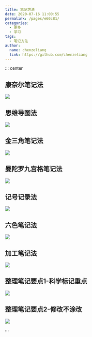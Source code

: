 ```yaml
---
title: 笔记方法
date: 2020-07-16 11:00:55
permalink: /pages/e60c81/
categories: 
  - 更多
  - 学习
tags: 
  - 笔记方法
author: 
  name: chenzeliang
  link: https://github.com/chenzeliang
---
```


::: center

## 康奈尔笔记法
![](https://cdn.jsdelivr.net/gh/chenzeliang/image_store/blog/20200716105752.jpg)

## 思维导图法
![](https://cdn.jsdelivr.net/gh/chenzeliang/image_store/blog/20200716105747.jpg)

## 金三角笔记法
![](https://cdn.jsdelivr.net/gh/chenzeliang/image_store/blog/20200716105753.jpg)

## 曼陀罗九宫格笔记法
![](https://cdn.jsdelivr.net/gh/chenzeliang/image_store/blog/20200716105748.jpg)

## 记号记录法
![](https://cdn.jsdelivr.net/gh/chenzeliang/image_store/blog/20200716105749.jpg)

## 六色笔记法
![](https://cdn.jsdelivr.net/gh/chenzeliang/image_store/blog/20200716105750.jpg)

## 加工笔记法
![](https://cdn.jsdelivr.net/gh/chenzeliang/image_store/blog/20200716105751.jpg)

## 整理笔记要点1-科学标记重点
![](https://cdn.jsdelivr.net/gh/chenzeliang/image_store/blog/20200716105746.jpg)

## 整理笔记要点2-修改不涂改
![](https://cdn.jsdelivr.net/gh/chenzeliang/image_store/blog/20200716105745.jpg)

:::